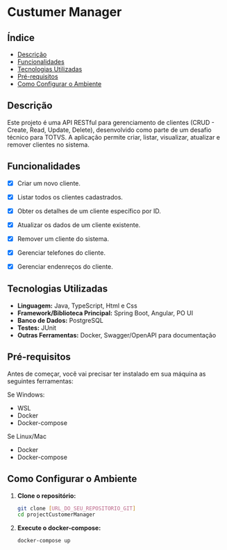       
# Custumer Manager

## Índice

- [Descrição](#descrição)
- [Funcionalidades](#funcionalidades)
- [Tecnologias Utilizadas](#tecnologias-utilizadas)
- [Pré-requisitos](#pré-requisitos)
- [Como Configurar o Ambiente](#como-configurar-o-ambiente)

## Descrição

Este projeto é uma API RESTful para gerenciamento de clientes (CRUD - Create, Read, Update, Delete), desenvolvido como parte de um desafio técnico para TOTVS. A aplicação permite criar, listar, visualizar, atualizar e remover clientes no sistema.

## Funcionalidades

-   [X] Criar um novo cliente.
-   [X] Listar todos os clientes cadastrados.
-   [X] Obter os detalhes de um cliente específico por ID.
-   [X] Atualizar os dados de um cliente existente.
-   [X] Remover um cliente do sistema.
-   [X] Gerenciar telefones do cliente.
-   [X] Gerenciar endenreços do cliente.


## Tecnologias Utilizadas

-   **Linguagem:** Java, TypeScript, Html e Css
-   **Framework/Biblioteca Principal:** Spring Boot, Angular, PO UI
-   **Banco de Dados:** PostgreSQL
-   **Testes:** JUnit
-   **Outras Ferramentas:** Docker, Swagger/OpenAPI para documentação

## Pré-requisitos

Antes de começar, você vai precisar ter instalado em sua máquina as seguintes ferramentas:

Se Windows:
- WSL
- Docker
- Docker-compose

Se Linux/Mac
- Docker
- Docker-compose

## Como Configurar o Ambiente

1.  **Clone o repositório:**
    ```bash
    git clone [URL_DO_SEU_REPOSITORIO_GIT]
    cd projectCustomerManager
    ```

2.  **Execute o docker-compose:**
    ```bash
    docker-compose up
    ```